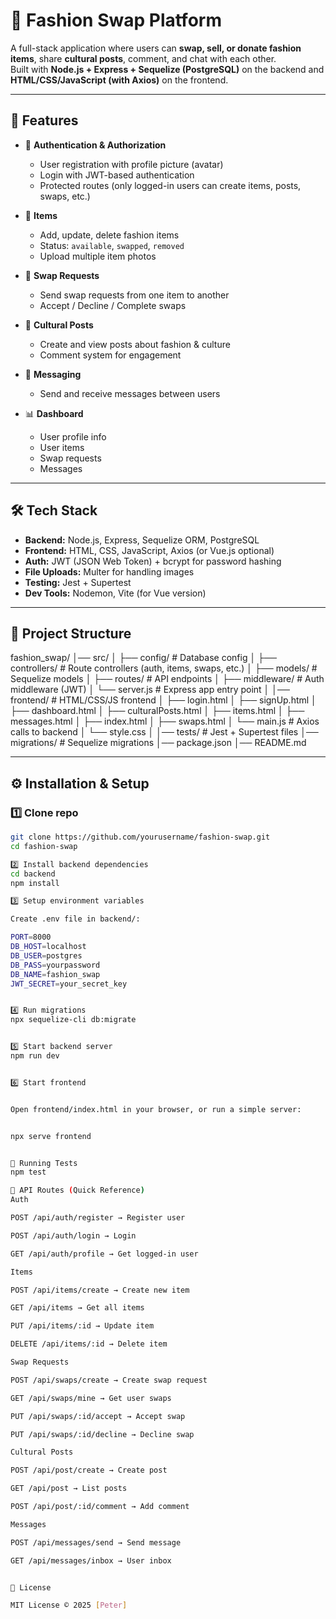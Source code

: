 # 👗 Fashion Swap Platform

A full-stack application where users can **swap, sell, or donate fashion items**, share **cultural posts**, comment, and chat with each other.  
Built with **Node.js + Express + Sequelize (PostgreSQL)** on the backend and **HTML/CSS/JavaScript (with Axios)** on the frontend.

---

## 🚀 Features
- 🔐 **Authentication & Authorization**
  - User registration with profile picture (avatar)
  - Login with JWT-based authentication
  - Protected routes (only logged-in users can create items, posts, swaps, etc.)

- 👗 **Items**
  - Add, update, delete fashion items
  - Status: `available`, `swapped`, `removed`
  - Upload multiple item photos

- 🔄 **Swap Requests**
  - Send swap requests from one item to another
  - Accept / Decline / Complete swaps

- 📝 **Cultural Posts**
  - Create and view posts about fashion & culture
  - Comment system for engagement

- 💬 **Messaging**
  - Send and receive messages between users

- 📊 **Dashboard**
  - User profile info
  - User items
  - Swap requests
  - Messages

---

## 🛠️ Tech Stack
- **Backend:** Node.js, Express, Sequelize ORM, PostgreSQL
- **Frontend:** HTML, CSS, JavaScript, Axios (or Vue.js optional)
- **Auth:** JWT (JSON Web Token) + bcrypt for password hashing
- **File Uploads:** Multer for handling images
- **Testing:** Jest + Supertest
- **Dev Tools:** Nodemon, Vite (for Vue version)

---

## 📂 Project Structure

fashion_swap/
│── src/
│ ├── config/ # Database config
│ ├── controllers/ # Route controllers (auth, items, swaps, etc.)
│ ├── models/ # Sequelize models
│ ├── routes/ # API endpoints
│ ├── middleware/ # Auth middleware (JWT)
│ └── server.js # Express app entry point
│
│── frontend/ # HTML/CSS/JS frontend
│ ├── login.html
│ ├── signUp.html
│ ├── dashboard.html
│ ├── culturalPosts.html
│ ├── items.html
│ ├── messages.html
│ ├── index.html
│ ├── swaps.html
│ └── main.js # Axios calls to backend
│ └── style.css
│
│── tests/ # Jest + Supertest files
│── migrations/ # Sequelize migrations
│── package.json
│── README.md

---

## ⚙️ Installation & Setup

### 1️⃣ Clone repo
```bash
git clone https://github.com/yourusername/fashion-swap.git
cd fashion-swap

2️⃣ Install backend dependencies
cd backend
npm install

3️⃣ Setup environment variables

Create .env file in backend/:

PORT=8000
DB_HOST=localhost
DB_USER=postgres
DB_PASS=yourpassword
DB_NAME=fashion_swap
JWT_SECRET=your_secret_key


4️⃣ Run migrations
npx sequelize-cli db:migrate


5️⃣ Start backend server
npm run dev


6️⃣ Start frontend


Open frontend/index.html in your browser, or run a simple server:


npx serve frontend


🧪 Running Tests
npm test

📌 API Routes (Quick Reference)
Auth

POST /api/auth/register → Register user

POST /api/auth/login → Login

GET /api/auth/profile → Get logged-in user

Items

POST /api/items/create → Create new item

GET /api/items → Get all items

PUT /api/items/:id → Update item

DELETE /api/items/:id → Delete item

Swap Requests

POST /api/swaps/create → Create swap request

GET /api/swaps/mine → Get user swaps

PUT /api/swaps/:id/accept → Accept swap

PUT /api/swaps/:id/decline → Decline swap

Cultural Posts

POST /api/post/create → Create post

GET /api/post → List posts

POST /api/post/:id/comment → Add comment

Messages

POST /api/messages/send → Send message

GET /api/messages/inbox → User inbox


📜 License

MIT License © 2025 [Peter]